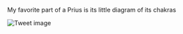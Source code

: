 My favorite part of a Prius is its little diagram of its chakras


![Tweet image](/asset/crosspoast/Fi520BpagAAGZoR.jpg)

